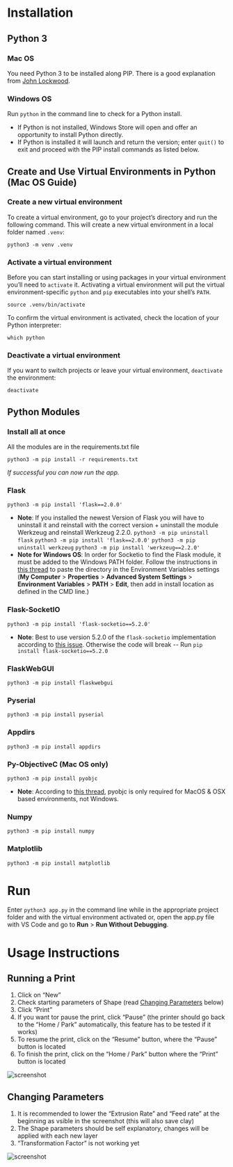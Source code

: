 # Installation

## Python 3

### Mac OS
You need Python 3 to be installed along PIP. There is a good explanation from [John Lockwood](https://codesolid.com/installing-pyenv-on-a-mac/).

### Windows OS
Run `python` in the command line to check for a Python install. 
- If Python is not installed, Windows Store will open and offer an opportunity to install Python directly.
- If Python is installed it will launch and return the version; enter `quit()` to exit and proceed with the PIP install commands as listed below.

## **Create and Use Virtual Environments in Python (Mac OS Guide)**
### **Create a new virtual environment**
To create a virtual environment, go to your project’s directory and run the
following command. This will create a new virtual environment in a local folder
named `.venv`:

`python3 -m venv .venv`

### **Activate a virtual environment**
Before you can start installing or using packages in your virtual environment you’ll
need to `activate` it. Activating a virtual environment will put the
virtual environment-specific `python` and `pip` executables into your
shell’s `PATH`.

`source .venv/bin/activate`

To confirm the virtual environment is activated, check the location of your Python interpreter:

`which python`

### Deactivate a virtual environment
If you want to switch projects or leave your virtual environment,
`deactivate` the environment:

`deactivate`

## Python Modules

### Install all at once
All the modules are in the requirements.txt file

`python3 -m pip install -r requirements.txt`

*If successful you can now run the app.*

### Flask
`python3 -m pip install 'flask==2.0.0'`
- **Note**: If you installed the newest Version of Flask you will have to uninstall it and reinstall with the correct version + uninstall the module Werkzeug and reinstall Werkzeug 2.2.0.
`python3 -m pip uninstall flask`
`python3 -m pip install 'flask==2.0.0'`
`python3 -m pip uninstall werkzeug`
`python3 -m pip install 'werkzeug==2.2.0'`
- **Note for Windows OS**: In order for Socketio to find the Flask module, it must be added to the Windows PATH folder. Follow the instructions in [this thread](https://stackoverflow.com/questions/3701646/how-to-add-to-the-pythonpath-in-windows-so-it-finds-my-modules-packages) to paste the directory in the Environment Variables settings (**My Computer** > **Properties** > **Advanced System Settings** > **Environment Variables** > **PATH** > **Edit**, then add in install location as defined in the CMD line.)

### Flask-SocketIO
`python3 -m pip install 'flask-socketio==5.2.0'`
- **Note**: Best to use version 5.2.0 of the `flask-socketio` implementation according to [this issue](https://github.com/projecthorus/radiosonde_auto_rx/issues/654). Otherwise the code will break -- Run `pip install flask-socketio==5.2.0`

### FlaskWebGUI
`python3 -m pip install flaskwebgui`

### Pyserial
`python3 -m pip install pyserial`

### Appdirs
`python3 -m pip install appdirs`

### Py-ObjectiveC (Mac OS only)
`python3 -m pip install pyobjc`
- **Note**: According to [this thread](https://github.com/bradtraversy/alexis_speech_assistant/issues/11#issuecomment-604962987), pyobjc is only required for MacOS & OSX based environments, not Windows.

### Numpy
`python3 -m pip install numpy`

### Matplotlib
`python3 -m pip install matplotlib `

# Run

Enter `python3 app.py` in the command line while in the appropriate project folder and with the virtual environment activated or, open the app.py file with VS Code and go to **Run** > **Run Without Debugging**.

# Usage Instructions

## Running a Print

1. Click on “New”
2. Check starting parameters of Shape (read [Changing Parameters](#changing-parameters) below)
3. Click “Print”
4. If you want tor pause the print, click “Pause” (the printer should go back to the “Home / Park” automatically, this feature has to be tested if it works)
5. To resume the print, click on the “Resume” button, where the “Pause” button is located
6. To finish the print, click on the “Home / Park” button where the “Print” button is located

![screenshot](https://file.notion.so/f/f/b38fcf95-b521-41e1-8984-1eb2ad2377af/364e3539-60c8-4dcb-beef-5e6f50b9602d/Untitled.png?id=a7795cd6-9268-454f-8433-63fe44ee408b&table=block&spaceId=b38fcf95-b521-41e1-8984-1eb2ad2377af&expirationTimestamp=1719878400000&signature=sYscxQccWzBzpDUT4Ae2MVIGwDBgSD0LbMmXYfip6GU&downloadName=Untitled.png)

## Changing Parameters

1. It is recommended to lower the “Extrusion Rate” and “Feed rate” at the beginning as vsible in the screenshot (this will also save clay)
2. The Shape parameters should be self explanatory, changes will be applied with each new layer
3. “Transformation Factor” is not working yet

![screenshot](https://file.notion.so/f/f/b38fcf95-b521-41e1-8984-1eb2ad2377af/9da10e4f-fcf9-4a14-b0e9-f94ed70dd0bd/Untitled.png?id=c92c8173-6d6c-4bfe-a5f4-b4354efd6ebc&table=block&spaceId=b38fcf95-b521-41e1-8984-1eb2ad2377af&expirationTimestamp=1719878400000&signature=08yvWB3Wg2X9WDvF7vH5vtDibs0_BbGjCIifln7T1Ww&downloadName=Untitled.png)

